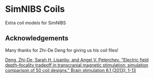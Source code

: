 # SimNIBS Coils

Extra coil models for SimNIBS


## Acknowledgements 

Many thanks for Zhi-De Deng for giving us his coil files!

[Deng, Zhi-De, Sarah H. Lisanby, and Angel V. Peterchev. "Electric field depth–focality tradeoff in transcranial magnetic stimulation: simulation comparison of 50 coil designs." Brain stimulation 6.1 (2013): 1-13](https://doi.org/10.1016/j.brs.2012.02.005)
